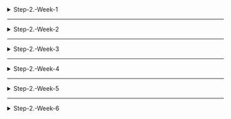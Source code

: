 <details>
<summary>Step-2.-Week-1</summary>
<div>
  
## 카카오 테크 캠퍼스 2단계 - FE - 1주차 클론 과제

<details>

<summary>과제 설명</summary>

<br/><br/>

## **과제명**

```
1. 쇼핑몰 웹사이트 탐색을 통한 페이지 구성
2. UI 컴포넌트의 명칭과 사용법 익히기
```

</br>

## **과제 설명**

✅**과제 1.**

```
쇼핑몰 웹사이트를 탐색해 어떠한 페이지 구성을 가지고 있는지 체크합니다.
대부분의 쇼핑몰은 다음의 페이지 구성을 가지고 있습니다.

- 메인 페이지
- 상품 검색 결과 페이지
- 개별 상품 상세 페이지
- 주문 목록 페이지
- 결제 페이지
- 결제 완료 페이지
- 장바구니 페이지
- ...

이와 같이 위의 서비스가 동작하는데 필수적인 페이지가 무엇이 있고, 해당 페이지에서 어떠한 기능이 구현되어야 하는지 작성하세요.
그리고 어떠한 디렉터리 구조로 프로젝트를 진행할지 작성해주세요. (README.md 파일에 작성)
```

```
README.md의 예시 형식입니다. 아래를 참고해 작성해주세요.
각 페이지마다 핵심 기능, 기능 상세 설명, 인터페이스 요구사항이 어떤 것이 있을지 고민해서 작성해주세요.

###예시

#페이지별 구성
1. 로그인 페이지
- 핵심 기능: 로그인 요청 및 사용자 로그인 정보 저장
- 기능 상세 설명: 이메일과 비밀번호를 이용해 로그인을 진행하고, 이에 대한 상태 처리를 합니다.
- 인터페이스 요구사항: 이메일 또는 비밀번호에 들어온 값이 적합하지 않은 경우 적절한 알림을 보냅니다.
-- ...

#디렉터리 구조
- public
- src
- components
- hooks
- routes
- styles
- dto
- ...
```

</br>

✅**과제 2.**

```
프론트 개발자가 다른 프론트 개발자와 소통 및 UI 디자이너와 소통하는데 필수적인 UI 컴포넌트의 명칭과 사용법을 익힙니다.
수업시간에 배운 컴포넌트의 명칭과 사용법 이외에 대표적인 UI 라이브러리 홈페이지를 조사해보면 수많은 컴포넌트가 어떤식으로 동작하는지 확인할 수 있습니다.
리액트 프로젝트를 생성하고, 토스트, 브래드크럼, 캐러셀, 라디오버튼, 토글버튼, 체크리스트를 UI 라이브러리가 아닌 자신만의 방식으로 스타일링하고 상태 관리를 적용해 코드를 작성하세요.
작성된 코드는 레퍼지토리에 업로드하여 멘토님에게 전달해주세요.
```

</br>

✅**과제 3.**

```
각 컴포넌트를 시현해 볼 수 있는 페이지를 만드세요.
하나의 페이지에 모든 컴포넌트를 둬도 좋고, 각 페이지별로 분리해도 괜찮습니다.
```

</br>

## **과제 상세 : 수강생들이 과제를 진행할 때, 유념해야할 것**

```
1. README.md 파일은 동료 개발자에게 프로젝트에 쉽게 랜딩하도록 돕는 중요한 소통 수단입니다.
해당 프로젝트에 대해 아무런 지식이 없는 동료들에게 설명하는 것처럼 쉽고, 간결하게 작성해주세요.

2. 좋은 개발자는 디자이너, 기획자, 마케터 등 여러 포지션에 있는 분들과 소통을 잘합니다.
UI 컴포넌트의 명칭과 이를 구현하는 능력은 필수적인 커뮤니케이션 스킬이자 필요사항이니 어떤 상황에서 해당 컴포넌트를 사용하면 좋을지 고민하며 코드를 작성해보세요.
```

</br>

## **코드리뷰 관련: PR시, 아래 내용을 포함하여 코멘트 남겨주세요.**

**1. PR 제목과 내용을 아래와 같이 작성 해주세요.**

> - PR 제목 : 부산대FE\_라이언\_1주차 과제

</br>
</details>

<style>
.container {
  display: grid;
  grid-template-columns: 3fr 1fr;
}
.infoTable { 
  display: flex;
}

</style>

<div class="container">
    <table class= "infoTable">
      <tr>
        <th> Page title</th>
        <td> 메인페이지 <td>
        <th> 분류 </th>
        <td>헤더</td>
      </tr>
      <tr>
        <th>Screen Path</th>
        <td colspan=4>Home> </td>
      </tr>
      <tr>
      <td colspan=5><img src ="./assetsRM/assignment1/메인페이지-헤더.png"/></td>
      </tr>
    </table>
    <table>
      <tr>
        <th colspan=2>Interaction</th>
      </tr>
      <tr>
        <td >1</td>
        <td>로그인 페이지로 이동</td>
      </tr>
      <tr>
        <td>2</td>
        <td>장바구니 패이지로 이동</td>
      </tr>
      <tr>
        <td>3</td>
        <td>주문현황, 주문내역 페이지로 이동</td>
      </tr>
      <tr>
        <td>4</td>
        <td>검색창을 띄운다</td>
      </tr>
      <tr>
        <td>5</td>
        <td>카테고리 팝업을 띄운다</td>
      </tr>
      <tr>
        <td>6</td>
        <td>프로모션, 라이브, 베스트, 프렌들리 페이지 이동</td>
      </tr>
      <tr>
        <td>7</td>
        <td>카카오 쇼핑 홈으로 이동</td>
      </tr>
      <tr>
        <td>8</td>
        <td>카카오 쇼핑 홈으로 이동</td>
      </tr>
      <tr>
        <td>9</td>
        <td>캐러셀 좌측 슬라이스</td>
      </tr>
      <tr>
        <td>10</td>
        <td>해당 광고 상품으로 이동</td>
      </tr>
      <tr>
        <td>11</td>
        <td>캐러셀 우측 슬라이스</td>
      </tr>
      <tr>
        <th colspan=2>Check Point</th>
      </tr>
      <tr>
        <td colspan=2>
        장바구니, 배송현황을 클릭시 로그인 정보를 가져와 로그인이 돼있지 않은 회원은 로그인 창으로 이동시킨다.
        </td>
      </tr>
    </table>
</div>

---

<div class="container">
    <table class= "infoTable">
      <tr>
        <th> Page title</th>
        <td> 메인페이지 <td>
        <th> 분류 </th>
        <td>검색, 카테고리</td>
      </tr>
      <tr>
        <th>Screen Path</th>
        <td colspan=4>Home> </td>
      </tr>
      <tr>
      <td colspan=5><img src ="./assetsRM/assignment1/메인페이지-헤더2.png"/></td>
      </tr>
    </table>
    <table>
      <tr>
        <th colspan=2>Interaction</th>
      </tr>
      <tr>
        <td >1</td>
        <td>상품 검색</td>
      </tr>
      <tr>
        <td>2</td>
        <td>스토어 탭으로 전환</td>
      </tr>
      <tr>
        <td>3</td>
        <td>검색 내역 삭제</td>
      </tr>
      <tr>
        <td>4</td>
        <td>해당 상품 페이지로 이동</td>
      </tr>
      <tr>
        <td>5</td>
        <td>현재 인기 키워드 나열</td>
      </tr>
      <tr>
        <td>6</td>
        <td>선택한 카테고리로 이동</td>
      </tr>
      <tr>
        <td>7</td>
        <td>선택한 상세 카테고리로 이동</td>
      </tr>
      <tr>
        <th colspan=2>Check Point</th>
      </tr>
      <tr>
        <td colspan=2>
        검색 내역이 없는 경우 검색 내역 대신 '최근 검색 내역이 없습니다'라는 문구를 띄운다.
        </td>
      </tr>
    </table>
</div>

---

<div class="container">
    <table class= "infoTable">
      <tr>
        <th> Page title</th>
        <td> 메인페이지 <td>
        <th> 분류 </th>
        <td>상품 목록</td>
      </tr>
      <tr>
        <th>Screen Path</th>
        <td colspan=4>Home> </td>
      </tr>
      <tr>
      <td colspan=5><img src ="./assetsRM/assignment1/메인페이지-상품.png"/></td>
      </tr>
    </table>
    <table>
      <tr>
        <th colspan=2>Interaction</th>
      </tr>
      <tr>
        <td >1</td>
        <td>해당 키워드 상품을 필터링해 보여준다.</td>
      </tr>
      <tr>
        <td>2</td>
        <td>상품 페이지로 이동</td>
      </tr>
      <tr>
        <td>3</td>
        <td>공유하기 팝업</td>
      </tr>
      <tr>
        <td>4</td>
        <td>즐겨찾기 상품 등록</td>
      </tr>
      <tr>
        <td>5</td>
        <td>상품 페이지로 이동</td>
      </tr>
      <tr>
        <td>6</td>
        <td>상품 페이지로 이동</td>
      </tr>
      <tr>
        <td>7</td>
        <td>페이지네이션 이동</td>
      </tr>
      <tr>
        <th colspan=2>Check Point</th>
      </tr>
      <tr>
        <td colspan=2>
        </td>
      </tr>
    </table>
</div>

---

<div class="container">
    <table class= "infoTable">
      <tr>
        <th> Page title</th>
        <td> 상품 페이지 <td>
        <th> 분류 </th>
        <td>헤더</td>
      </tr>
      <tr>
        <th>Screen Path</th>
        <td colspan=4>Home>상품 </td>
      </tr>
      <tr>
      <td colspan=5><img src ="./assetsRM/assignment1/상품페이지-헤더.png"/></td>
      </tr>
    </table>
    <table>
      <tr>
        <th colspan=2>Interaction</th>
      </tr>
      <tr>
        <td >1</td>
        <td>해당 스토어로 이동</td>
      </tr>
      <tr>
        <td>2</td>
        <td>스토어 프로파일로 이동</td>
      </tr>
      <tr>
        <td>3</td>
        <td>상품과 관련된 해당 페이지로 이동</td>
      </tr>
      <tr>
        <td>4</td>
        <td>스토어 상품 검색</td>
      </tr>
      <tr>
        <th colspan=2>Check Point</th>
      </tr>
      <tr>
        <td colspan=2>
        </td>
      </tr>
    </table>
</div>

---

<div class="container">
    <table class= "infoTable">
      <tr>
        <th> Page title</th>
        <td> 상품 페이지 <td>
        <th> 분류 </th>
        <td>상품 정보</td>
      </tr>
      <tr>
        <th>Screen Path</th>
        <td colspan=4>Home>상품 </td>
      </tr>
      <tr>
      <td colspan=5><img src ="./assetsRM/assignment1/상품페이지-상품정보.png"/></td>
      </tr>
    </table>
    <table>
      <tr>
        <th colspan=2>Interaction</th>
      </tr>
      <tr>
        <td >1</td>
        <td>상품 옵션 선택</td>
      </tr>
      <tr>
        <td>2</td>
        <td>즐겨찾기 등록</td>
      </tr>
      <tr>
        <td>3</td>
        <td>장바구니에 담기</td>
      </tr>
      <tr>
        <td>4</td>
        <td>구매 페이지 이동</td>
      </tr>
      <tr>
        <td>5</td>
        <td>상품 상세 이미지 변경</td>
      </tr>
      <tr>
        <td>6</td>
        <td>톡딜 안내 페이지 이동</td>
      </tr>
      <tr>
        <td>7</td>
        <td>상품 상세 정보 보기</td>
      </tr>
      <tr>
        <td>6</td>
        <td>상품 리뷰 보기</td>
      </tr>
      <tr>
        <td>6</td>
        <td>상품 문의 보기</td>
      </tr>
      <tr>
        <th colspan=2>Check Point</th>
      </tr>
      <tr>
        <td colspan=2>
        </td>
      </tr>
    </table>
</div>

---

<div class="container">
    <table class= "infoTable">
      <tr>
        <th> Page title</th>
        <td> 상품 페이지 <td>
        <th> 분류 </th>
        <td>리뷰</td>
      </tr>
      <tr>
        <th>Screen Path</th>
        <td colspan=4>Home>상품 </td>
      </tr>
      <tr>
      <td colspan=5><img src ="./assetsRM/assignment1/상품페이지-리뷰.png"/></td>
      </tr>
    </table>
    <table>
      <tr>
        <th colspan=2>Interaction</th>
      </tr>
      <tr>
        <td >1</td>
        <td>사진 리뷰 전체 보기 팝업</td>
      </tr>
      <tr>
        <td>2</td>
        <td>사진 리뷰 팝업</td>
      </tr>
      <tr>
        <td>3</td>
        <td>리뷰 유형 필터링</td>
      </tr>
      <tr>
        <td>4</td>
        <td>정렬 유형 선택</td>
      </tr>
      <tr>
        <td>5</td>
        <td>리뷰 신고 버튼</td>
      </tr>
      <tr>
        <td>6</td>
        <td>리뷰 공유 버튼</td>
      </tr>
      <tr>
        <td>7</td>
        <td>리뷰 추천 버튼</td>
      </tr>
      <tr>
        <td>8</td>
        <td>리뷰 펼치기</td>
      </tr>
      <tr>
        <th colspan=2>Check Point</th>
      </tr>
      <tr>
        <td colspan=2>
          로그인 된 사용자가 아닌 경우 신고하기와 리뷰 추천 기능에 대해 로그인이 우선되도록 한다.<br/><br/>
          리뷰의 기본 정렬 순서는 추천순으로 한다.<br/><br/>
          20자가 넘는 리뷰에 대해서 접어두기를 하고 더보기 선택시 내용 전체를 확인할 수 있도록 한다.
        </td>
      </tr>
    </table>
</div>

---

<div class="container">
    <table class= "infoTable">
      <tr>
        <th> Page title</th>
        <td> 상품 페이지 <td>
        <th> 분류 </th>
        <td>문의</td>
      </tr>
      <tr>
        <th>Screen Path</th>
        <td colspan=4>Home>상품 </td>
      </tr>
      <tr>
      <td colspan=5><img src ="./assetsRM/assignment1/상품페이지-문의.png"/></td>
      </tr>
    </table>
    <table>
      <tr>
        <th colspan=2>Interaction</th>
      </tr>
      <tr>
        <td >1</td>
        <td>문의글 작성 팝업</td>
      </tr>
      <tr>
        <td>2</td>
        <td>문의 종류 필터링</td>
      </tr>
      <tr>
        <td>3</td>
        <td>본인 문의글만 필터링한다.</td>
      </tr>
      <tr>
        <td>4</td>
        <td>문의글 펼쳐보기</td>
      </tr>
      <tr>
        <td>5</td>
        <td>문의글 신고하기</td>
      </tr>
      <tr>
        <td>6</td>
        <td>문의글 유형 선택 셀렉터</td>
      </tr>
      <tr>
        <td>7</td>
        <td>사진 추가</td>
      </tr>
      <tr>
        <td>8</td>
        <td>문의 내용 입력</td>
      </tr>
        <tr>
        <td>9</td>
        <td>문의글 비밀글 선택</td>
      </tr>
      <tr>
        <td>10</td>
        <td>문의글 프로필 사진/닉네임 공개 여부 선택</td>
      </tr>
      <tr>
        <td>11</td>
        <td>문의글 등록</td>
      </tr>
      <tr>
        <th colspan=2>Check Point</th>
      </tr>
      <tr>
        <td colspan=2>
          로그인 된 사용자가 아닌 경우 신고하기에 있어 로그인이 우선되도록 한다.<br/><br/>
          문의 유형이 미선택이거나 문의 내용 5자 이하일 때 문의글 등록 버튼을 비활성화 한다.<br/><br/>
          비밀 문의글은 작성 회원 본인과 해당 스토어 관리자만 열람 가능하도록 한다.
        </td>
      </tr>
    </table>
</div>

---

<div class="container">
    <table class= "infoTable">
      <tr>
        <th> Page title</th>
        <td> 로그인 페이지 <td>
        <th> 분류 </th>
        <td>-</td>
      </tr>
      <tr>
        <th>Screen Path</th>
        <td colspan=4>Home>로그인 </td>
      </tr>
      <tr>
      <td colspan=5><img src ="./assetsRM/assignment1/로그인페이지.png"/></td>
      </tr>
    </table>
    <table>
      <tr>
        <th colspan=2>Interaction</th>
      </tr>
      <tr>
        <td >1</td>
        <td>아이디/이메일/전화번호 작성</td>
      </tr>
      <tr>
        <td>2</td>
        <td>비밀번호 작성</td>
      </tr>
      <tr>
        <td>3</td>
        <td>로그인 상태 유지여부 선택</td>
      </tr>
      <tr>
        <td>4</td>
        <td>로그인 버튼</td>
      </tr>
      <tr>
        <td>5</td>
        <td>QR코드 로그인 페이지 이동</td>
      </tr>
      <tr>
        <td>6</td>
        <td>회원가입 페이지 이동</td>
      </tr>
      <tr>
        <td>7</td>
        <td>계정 찾기 페이지 이동</td>
      </tr>
      <tr>
        <td>8</td>
        <td>비밀번호 찾기 페이지 이동</td>
      </tr>
      <tr>
        <th colspan=2>Check Point</th>
      </tr>
      <tr>
        <td colspan=2>
          아이디 작성 폼 선택시 'TIP 카카오메일이 있다면 메일 아이디만 입력해 보세요.' helper 텍스트 출력<br/><br/>
          일치하는 카카오 계정 존재하지 않을 시 로그인 버튼 상단에 '카카오계정을 정확하게 입력해 주세요.' 문구 출력<br/><br/>
          카카오 계정과 비밀번호 일치하지 않을 시 로그인 버튼 상단에 '카카오계정 혹은 비밀번호가 일치하지 않습니다. 입력한 내용을 다시 확인해 주세요.' 문구 출력
        </td>
      </tr>
    </table>
</div>

---

<div class="container">
    <table class= "infoTable">
      <tr>
        <th> Page title</th>
        <td> 장바구니 페이지 <td>
        <th> 분류 </th>
        <td>-</td>
      </tr>
      <tr>
        <th>Screen Path</th>
        <td colspan=4>Home>장바구니 </td>
      </tr>
      <tr>
      <td colspan=5><img src ="./assetsRM/assignment1/장바구니페이지.png"/></td>
      </tr>
    </table>
    <table>
      <tr>
        <th colspan=2>Interaction</th>
      </tr>
      <tr>
        <td >1</td>
        <td>장바구니 전체 아이템 선택/선택해제</td>
      </tr>
      <tr>
        <td>2</td>
        <td>선택 아이템 삭제</td>
      </tr>
      <tr>
        <td>3</td>
        <td>해당 스토어 상품 전체 선택/선택 해제</td>
      </tr>
      <tr>
        <td>4</td>
        <td>상품 선택/선택 해제</td>
      </tr>
      <tr>
        <td>5</td>
        <td>상품 수량 더하기/빼기</td>
      </tr>
      <tr>
        <td>6</td>
        <td>주문 금액 상세 펼치기/접기</td>
      </tr>
      <tr>
        <td>7</td>
        <td>선택 상품 주문</td>
      </tr>
      <tr>
        <th colspan=2>Check Point</th>
      </tr>
      <tr>
        <td colspan=2>
        </td>
      </tr>
    </table>
</div>

---

<div class="container">
    <table class= "infoTable">
      <tr>
        <th> Page title</th>
        <td> 검색 페이지 <td>
        <th> 분류 </th>
        <td>-</td>
      </tr>
      <tr>
        <th>Screen Path</th>
        <td colspan=4>Home>검색 </td>
      </tr>
      <tr>
      <td colspan=5><img src ="./assetsRM/assignment1/검색페이지.png"/></td>
      </tr>
    </table>
    <table>
      <tr>
        <th colspan=2>Interaction</th>
      </tr>
      <tr>
        <td >1</td>
        <td>검색어 작성</td>
      </tr>
      <tr>
        <td>2</td>
        <td>검색어 삭제</td>
      </tr>
      <tr>
        <td>3</td>
        <td>선택한 연관 키워드 검색 페이지로 이동</td>
      </tr>
      <tr>
        <td>4</td>
        <td>상품 필터 선택</td>
      </tr>
      <tr>
        <td>5</td>
        <td>상품 정렬 기준 선택</td>
      </tr>
      <tr>
        <td>6</td>
        <td>상품 페이지로 이동</td>
      </tr>
      <tr>
        <td>7</td>
        <td>찜한 상품으로 등록</td>
      </tr>
      <tr>
        <th colspan=2>Check Point</th>
      </tr>
      <tr>
        <td colspan=2>
        검색된 상품이 없는 경우 상품 목록 대신 '검색결과가 없습니다'문구와 이전 페이지로 이동 버튼 출력<br/><br/>
        상품 필터는 중복 적용 가능하도록 한다.
        </td>
      </tr>
    </table>
</div>

</br>

</div>
</details>

---

<details>
<summary>Step-2.-Week-2</summary>
<div>

## 카카오 테크 캠퍼스 2단계 - FE - 2주차 클론 과제

</br>

## **과제명**

```
1. 코드 디자인 패턴과 상태 관리
```

</br>

## **과제 설명**

✅**과제 1. 아토믹 컴포넌트 디자인 패턴 사용**

```
- 회원가입, 로그인 페이지 개발에 필요한 컴포넌트를 아토믹 디자인 패턴을 사용해 작성하세요.
- 작성한 컴포넌트는 사용의 편의성을 위해 Props에 적절한 주석을 달아주세요.
```

</br>

✅**과제 2. 회원 가입, 로그인 페이지 개발**

```
- 백엔드 API 문서를 참고하여 회원가입, 로그인 페이지를 개발하세요.
- 각 페이지에는 적합한 값이 입력되도록 하고, 적절하지 않은 값이 들어온 경우 API 요청을 보내기 전에 프론트에서 에러 캐칭을 해주세요.
- 회원가입, 로그인 후에는 메인 페이지로 리다이렉트하세요.
- API 응답 과정에서 로그인이 실패하는 경우, 회원가입이 실패한 경우에 대해서 에러 캐칭도 적용해야 합니다.
```

</br>

✅**과제 3. 상태관리 모듈 적용**

```
- 로그인 후에 사용자의 정보를 상태관리 모듈을 하나 선정해 저장하고 불러올 수 있도록 코드를 작성하세요.
- 사용자가 로그인 상태일 때는 GNB 영역에 로그인 버튼이 보이면 안됩니다.
- 로그아웃시 상태를 초기화하세요.
- 새로고침 시에도 상태를 잃지 않고 유지해야 합니다.
- 일정한 시간이 지나면 로그인 유지가 끝나도록 설정하세요.(예: 1일)
```

</br>

## **과제 상세 : 수강생들이 과제를 진행할 때, 유념해야할 것**

```
1. 아토믹 컴포넌트를 작성할 때 Atoms, Molecules에 반드시 특정한 컴포넌트가 들어갈 필요는 없습니다. 개발자의 주관이 들어갈 수 있는 부분이니 적절한 뎁스로 나누어보세요.

2. API 요청을 보내고, 응답 받을 때 성공 케이스만 생각해 코드를 작성하는 경우가 많습니다. 숨은 에러 케이스는 없을지 한 번 더 고민해보세요.

3. 상태 관리 모듈은 자신이 써보고 싶은 어떤 모듈이던 상관 없습니다. 모듈을 사용해보면서 모듈에 들어가는 미들웨어나 툴도 사용해보세요.
```

</br>

## **코드리뷰 관련: PR시, 아래 내용을 포함하여 코멘트 남겨주세요.**

**1. PR 제목과 내용을 아래와 같이 작성 해주세요.**

> - PR 제목 : 부산대FE\_라이언\_2주차 과제

</br>

**2. PR 내용 :**

> - 코드 작성하면서 어려웠던 점
> - 코드 리뷰 시, 멘토님이 중점적으로 리뷰해줬으면 하는 부분

</div>
</details>

---

<details>
<summary>Step-2.-Week-3</summary>
<div>

## 카카오 테크 캠퍼스 2단계 - FE - 3주차 클론 과제

</br>

## **과제명**

```
1. 비동기 통신 활용과 레이아웃
```

</br>

## **과제 설명**

✅**과제 1. 상품 목록 페이지 개발**

```
- 백엔드 API 문서를 참고하여 상품 목록 페이지를 개발하세요.
- 페이지네이션을 이용해 페이지 값을 증가시켜가며 조회될 수 있도록 코드를 작성해주세요.
- 데이터 로딩 과정에 로더를 구현하세요.
- 데이터 불러오기를 할 때 react-query를 사용해보세요.
```

</br>

✅**과제 2. 스켈레톤과 로더**

```
- 컴포넌트에 props를 전달해 데이터 로딩 중 스켈레톤 또는 로더가 적용될 수 있도록 코드를 작성해보세요.
- 상품 목록 카드에 스켈레톤을 적용하세요.
- 페이지 전체에 대한 로딩이 진행될 때는 글로벌 로더를 적용해보세요.(적절한 모듈을 찾아 적용해도 좋습니다.)
```

</br>

✅**과제 3. 백엔드 상태 코드 반응**

```
- API 응답에 대해 전처리 하는 코드를 작성해보세요.
- 200, 300, 400, 500번 대의 상태 코드별 에러 캐칭이 필요한 경우라면 해당 함수에서 먼저 실행되도록 코드를 작성합니다.
- react-query에서 전처리하는 방식이 있다면 해당 방식을 적용하거나 또는 별도의 함수나 클래스를 만들어 관리를 시도해보면 됩니다.
```

</br>

## **과제 상세 : 수강생들이 과제를 진행할 때, 유념해야할 것**

```
1. 스켈레톤과 로더를 바텀부터 만들기보단 Codepen 등을 참고해 구현하고, Props를 통한 실제 적용에 집중해주세요.
2. 과제 3번을 해결할 때 Facade pattern을 참고해보세요.
3. 과제 1번을 해결할 때 react-query를 사용해보되 전체 프로젝트에 react-query를 적용할 필요는 없습니다. 하나 이상의 API 요청에 적용해보세요.
```

</br>

## **코드리뷰 관련: PR시, 아래 내용을 포함하여 코멘트 남겨주세요.**

**1. PR 제목과 내용을 아래와 같이 작성 해주세요.**

> - PR 제목 : 부산대FE\_라이언\_3주차 과제

</br>

**2. PR 내용 :**

> - 코드 작성하면서 어려웠던 점
> - 코드 리뷰 시, 멘토님이 중점적으로 리뷰해줬으면 하는 부분

</div>
</details>

---

<details>
<summary>Step-2.-Week-4</summary>
<div>
  
## 카카오 테크 캠퍼스 2단계 - FE - 4주차 클론 과제
</br>

## **과제명**

```
상세 페이지 개발과 라이브러리
```

</br>

## **과제 설명**

✅**과제 1. 상품 상세 페이지 개발**

```
- 백엔드 API 문서를 참고하여 상품 상세 페이지를 개발하세요.
- 한 개의 UI 라이브러리를 선정해 사용해보세요.
- 적절하지 않은 상품 ID 값이 들어오거나 찾을 수 없는 상품일 때 404 페이지 또는 "상품을 찾을 수 없습니다."라는 메시지가 있는 페이지로 이동될 수 있도록 코드를 작성하세요.
- 데이터 로딩이 완료될 때까지 로더를 적용하세요.
- '장바구니 담기' 버튼과 '구매' 버튼을 나누어 배치하세요.
```

</br>

✅**과제 2. 장바구니 페이지 개발**

```
- 백엔드 API 문서를 참고하여 장바구니 페이지를 개발하세요.
- 담아둔 상품에 대해 조회, 수량 변경, 항목 삭제가 구현되어야 합니다.
- '결제하기' 버튼을 만들고, 클릭시 결제 페이지로 이동될 수 있도록 개발하세요.
- 다른 모든 페이지와 마찬가지로 비동기 데이터 요청이 발생하니 로더 또는 스켈레톤을 통해 장바구니 목록을 불러올 때 로딩 상태를 표시하세요.
```

</br>

## **과제 상세 : 수강생들이 과제를 진행할 때, 유념해야할 것**

```
1. UI 라이브러리를 사용할 때 모든 구성요소에 UI 라이브러리의 규칙을 적용할 필요는 없습니다. UI 라이브러리의 사용법을 익히고, 하나 이상의 컴포넌트에 적용해봅니다.
```

</br>

## **코드리뷰 관련: PR시, 아래 내용을 포함하여 코멘트 남겨주세요.**

**1. PR 제목과 내용을 아래와 같이 작성 해주세요.**

> - PR 제목 : 부산대FE\_라이언\_4주차 과제

</br>

**2. PR 내용 :**

> - 코드 작성하면서 어려웠던 점
> - 코드 리뷰 시, 멘토님이 중점적으로 리뷰해줬으면 하는 부분

</div>
</details>

---

<details>
<summary>Step-2.-Week-5</summary>
<div>

## 카카오 테크 캠퍼스 2단계 - FE - 5주차 클론 과제

</br>

## **과제명**

```
주문 결제 개발
```

</br>

## **과제 설명**

✅**과제 1. 주문 결제 페이지 개발**

```
- 백엔드 API 문서를 참고하여 주문 결제 페이지를 개발하세요.
- 결제 페이지에서는 결제 전 결제 상세 정보에 대한 데이터를 조회하고, 결제를 확정하는 기능 2가지에 중점을 둡니다.
```

</br>

✅**과제 2. 테스트 결제**

```
- 한 개의 PG 서비스 또는 PG 서비스를 돕는 서드파티 앱을 사용해 개발합니다.
- 테스트 환경에서 결제를 성공해야 합니다.
- 결제가 실패하는 경우(잔고 부족, 결제 정보 불일치 등)에 대해 에러 캐칭을 적용하세요.
- 다양한 에러 상황에 대해 주석으로 에러 상황과 대응 방식을 설명해주세요.
```

</br>

## **과제 상세 : 수강생들이 과제를 진행할 때, 유념해야할 것**

```
1. 결제를 구현할 때 새로운 모듈을 학습하는데 있어서 생각보다 시간 소요가 클 것입니다. 또한 몇몇의 PG사에서 제공하는 SDK의 경우 리액트와 호환성이 나쁜 경우도 있습니다.
2. 테스트 결제시에 실제 비용이 나가는 것처럼 보이는 경우도 있습니다. PG사마다 정책이 다르지만 대부분 테스트 금액은 1일 이내로 환급받는 구조입니다.
3. 결제시에는 생각보다 많은 데이터를 하나의 페이로드에 담아 전달해야 합니다. 이 과정에서 데이터가 적절하지 않은 값이 들어갈 가능성이 높고, 코드가 복잡해질 수 있습니다. 기능 단위를 나누어 함수형 프로그래밍을 시도해보는게 도움이 될 수 있습니다.
```

</br>

## **코드리뷰 관련: PR시, 아래 내용을 포함하여 코멘트 남겨주세요.**

**1. PR 제목과 내용을 아래와 같이 작성 해주세요.**

> - PR 제목 : 부산대FE\_라이언\_5주차 과제

</br>

**2. PR 내용 :**

> - 코드 작성하면서 어려웠던 점
> - 코드 리뷰 시, 멘토님이 중점적으로 리뷰해줬으면 하는 부분

</div>
</details>

---

<details>
<summary>Step-2.-Week-6</summary>
<div>

## 카카오 테크 캠퍼스 2단계 - FE - 6주차 클론 과제

</br>

## **과제명**

```
프로젝트 마무리
```

</br>

## **과제 설명**

✅**과제 1. 배포**

```
- Netlify를 통해 배포를 진행합니다.
- 계정을 생성하고 자신의 레포지토리를 연결해 배포합니다.
- 배포 레벨에서 사용될 환경 변수는 인스턴스에 적용되도록 직접 설정해줍니다.
- 배포에 사용될 브랜치는 개발 브랜치와 꼭 분리합니다.
```

</br>

✅**과제 2. 프로젝트 마무리**

```
- 모든 핵심 기능이 정상 작동되도록 숨은 버그와 기능을 점검합니다.
- 특정한 파일이 너무 크다면, 코드 내의 함수를 다른 파일로 옮겨 import / export 하는 등 코드 리펙터링을 진행합니다.
- 개발 환경과 배포 환경 모두 버그가 없는지 체크합니다.
```

</br>

✅**과제 3. README.md 정리**

```
- 배포한 환경에 대해 구체적인 설명을 남겨주세요.
- 포함될 내용은 배포 순서, 배포에 영향 받는 브랜치, 배포시 주의 사항, 배포 환경 등 다른 개발자가 해당 프로젝트를 인수인계 받았을 때 문제가 없도록 꼼꼼히 작성합니다.
```

</br>

## **과제 상세 : 수강생들이 과제를 진행할 때, 유념해야할 것**

```
1. 많은 서비스가 개발 레벨에서는 잘 작동하다가도 배포 단계에서 에러를 만나는 경우가 많습니다. 배포 후에 기능을 하나하나 점검해보고, 여러 환경에서 시도해보세요.

2. 배포된 환경을 하나의 브라우저에서만 테스트하지 말고, 최대한 다양한 디바이스와 브라우저에서 테스트해보세요. 삼성 브라우저, 아이폰 사파리, 데스크탑이라면 크롬, 사파리, 파이어폭스 등으로 테스트해보세요.

3. 코드를 시간이 지나서 보면 어떤 목적으로, 왜 만들었는지 알아보기 힘든 경우가 많습니다. 기본적인 내용이라 생각한 부분도 주석을 달아주세요.
```

</br>

## **코드리뷰 관련: PR시, 아래 내용을 포함하여 코멘트 남겨주세요.**

**1. PR 제목과 내용을 아래와 같이 작성 해주세요.**

> - PR 제목 : 부산대FE\_라이언\_6주차 과제

</br>

**2. PR 내용 :**

> - 코드 작성하면서 어려웠던 점
> - 코드 리뷰 시, 멘토님이 중점적으로 리뷰해줬으면 하는 부분

</div>
</details>
